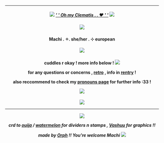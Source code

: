 ***
<h5 align="center">
  
<img src="https://ouija.crd.co/assets/images/gallery18/00be8d6c.gif?v=b8c53f22"/> [' ' Oh my Clematis . . ♥ ' '](https://open.spotify.com/intl-pt/track/0VvBXKg3HZWu8zHAPRVDVu) <img src="https://ouija.crd.co/assets/images/gallery18/00be8d6c.gif?v=b8c53f22"/>
<h5 align="center">
<img src="https://files.catbox.moe/vws6u2.png"/>
</h5>  

<h4 align="center">
Machi . ✧. she/her . ⊹ european
</h4> 
<h5 align="center">
<img src="https://tenor.com/pt-PT/view/mizisua-alien-stage-alnst-alienstage-mizi-gif-6225643560181301309](https://cdn.discordapp.com/attachments/1257451192410312746/1301698414102315078/mizisua-alien-stage.gif?ex=67256c9e&is=67241b1e&hm=a172c2ed516de8a1b933444c696e80ff59651ec1db18a4aba786ac7e5c6047a4&"/>
</h5>  
<h4 align="center">

cuddles r okay ! more info below ! <img src="https://ouija.crd.co/assets/images/gallery52/aab8fafc_original.gif?v=583c876b">

for any questions or concerns , [retro](https://retrospring.net/@Machii) , info in [rentry](https://rentry.org/LotusNilotpala) !

also reccommend to check my [pronouns page](https://en.pronouns.page/@MachiNilotpala) for further info :33 ! 

<img src="https://ouija.crd.co/assets/images/gallery54/76bc5d2b_original.png?v=583c876b"/>
</h4> 

<h5 align="center">
<img src="."/>

***
<p align ="center">
<img src="https://files.catbox.moe/vws6u2.png"/>
</p>

crd to [ouija](https://ouija.crd.co/#) / [watermelon](https://watermelon.crd.co) for dividers n stamps , [Vashuu](https://www.tumblr.com/darlingtyphoon) for graphics !!

made by [Orph](https://github.com/Ovrpheus) !!  You're welcome Machi <img src="https://ouija.crd.co/assets/images/gallery52/8701c7d6_original.gif?v=583c876b"/>


